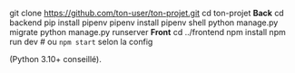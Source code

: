git clone https://github.com/ton-user/ton-projet.git
cd ton-projet
**Back**
cd backend
pip install pipenv
pipenv install
pipenv shell
python manage.py migrate
python manage.py runserver
**Front**
cd ../frontend
npm install
npm run dev  # ou `npm start` selon la config

 (Python 3.10+ conseillé).
